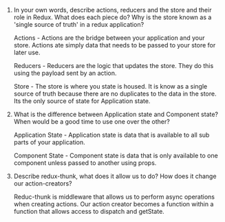 1) In your own words, describe actions, reducers and the store and their role in Redux. What does each piece do? Why is the store known as a 'single source of truth' in a redux application?

	Actions - Actions are the bridge between your application and your store. Actions ate simply data that needs to be passed to your store for later use.

	Reducers - Reducers are the logic that updates the store. They do this using the payload sent by an action.

	Store - The store is where you state is housed. It is know as a single source of truth because there are no duplicates to the data in the store. Its the only source of state for Application state.

2) What is the difference between Application state and Component state? When would be a good time to use one over the other?

	Application State - Application state is data that is available to all sub parts of your application.

	Component State - Component state is data that is only available to one component unless passed to another using props.

3) Describe redux-thunk, what does it allow us to do? How does it change our action-creators?

	Reduc-thunk is middleware that allows us to perform async operations when creating actions. Our action creator becomes a function within a function that allows access to dispatch and getState.
